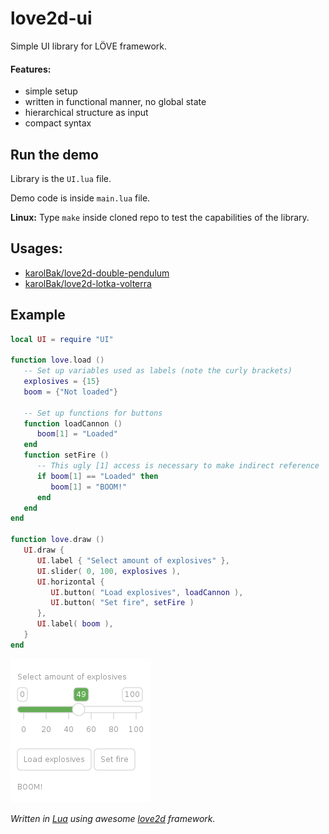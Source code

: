 # love2d-ui
Simple UI library for LÖVE framework.

#### Features:
- simple setup
- written in functional manner, no global state
- hierarchical structure as input
- compact syntax

## Run the demo
Library is the `UI.lua` file.

Demo code is inside `main.lua` file.

**Linux:**
Type `make` inside cloned repo to test the capabilities of the library.

## Usages:
- [karolBak/love2d-double-pendulum](https://github.com/karolBak/love2d-double-pendulum)
- [karolBak/love2d-lotka-volterra](https://github.com/karolBak/love2d-lotka-volterra)

## Example
```lua
local UI = require "UI"

function love.load ()
   -- Set up variables used as labels (note the curly brackets)
   explosives = {15}
   boom = {"Not loaded"}

   -- Set up functions for buttons
   function loadCannon () 
      boom[1] = "Loaded" 
   end
   function setFire ()
      -- This ugly [1] access is necessary to make indirect reference
      if boom[1] == "Loaded" then 
         boom[1] = "BOOM!" 
      end
   end
end

function love.draw ()
   UI.draw {
      UI.label { "Select amount of explosives" },
      UI.slider( 0, 100, explosives ),
      UI.horizontal {  
         UI.button( "Load explosives", loadCannon ), 
         UI.button( "Set fire", setFire )
      },
      UI.label( boom ),
   }
end
```
![Example of UI](example.png)

*Written in [Lua](https://www.lua.org/) using awesome [love2d](https://love2d.org/) framework.*

